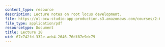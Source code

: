 ```yaml
---
content_type: resource
description: Lecture notes on root locus development.
file: https://ol-ocw-studio-app-production.s3.amazonaws.com/courses/2-004-dynamics-and-control-ii-spring-2008/67c742fd332eaeb4264676df87e9dc79_lecture_28.pdf
file_type: application/pdf
resourcetype: Document
title: Lecture 28
uid: 67c742fd-332e-aeb4-2646-76df87e9dc79
---
```

